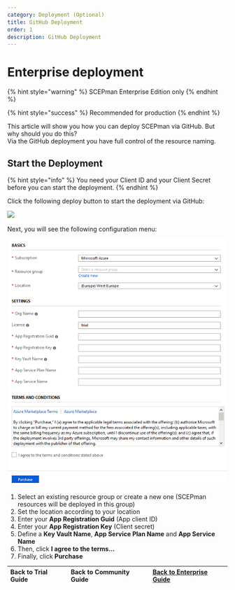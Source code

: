```yaml
---
category: Deployment (Optional)
title: GitHub Deployment
order: 1
description: GitHub Deployment
---
```


# Enterprise deployment

{% hint style="warning" %}
SCEPman Enterprise Edition only
{% endhint %}

{% hint style="success" %}
Recommended for production
{% endhint %}

This article will show you how you can deploy SCEPman via GitHub. But why should you do this?  
Via the GitHub deployment you have full control of the resource naming.

## Start the Deployment

{% hint style="info" %}
You need your Client ID and your Client Secret before you can start the deployment.
{% endhint %}

Click the following deploy button to start the deployment via GitHub:

[![](http://azuredeploy.net/deploybutton.png)](https://portal.azure.com/#create/Microsoft.Template/uri/https%3A%2F%2Fraw.githubusercontent.com%2Fglueckkanja%2Fgk-scepman%2Fmaster%2Fazuredeploy.json)

Next, you will see the following configuration menu:

![](../../.gitbook/assets/scepman_optional1%20%281%29%20%282%29%20%282%29.png)

1. Select an existing resource group or create a new one \(SCEPman resources will be deployed in this group\)
2. Set the location according to your location
3. Enter your **App Registration Guid** \(App client ID\)
4. Enter your **App Registration Key** \(Client secret\)
5. Define a **Key Vault Name**, **App Service Plan Name** and **App Service Name**
6. Then, click **I agree to the terms...**
7. Finally, click **Purchase**

| Back to Trial Guide | Back to Community Guide | [Back to Enterprise Guide](../../getting-started/enterprise-guide.md#step-2-deploy-scepman-base-services) |
| :--- | :--- | :--- |


